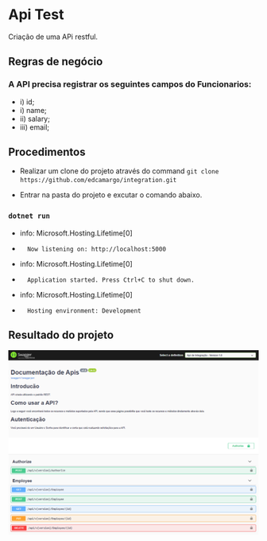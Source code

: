 # Api Test
Criação de uma APi restful.

## Regras de negócio

### A API precisa registrar os seguintes campos do Funcionarios: 

  - i) id;
  - i) name; 
  - ii) salary; 
  - iii) email; 

## Procedimentos

  * Realizar um clone do projeto através do command `git clone https://github.com/edcamargo/integration.git`

  * Entrar na pasta do projeto e excutar o comando abaixo.

### `dotnet run` 
  - info: Microsoft.Hosting.Lifetime[0]
  -       Now listening on: http://localhost:5000
  - info: Microsoft.Hosting.Lifetime[0]
  -       Application started. Press Ctrl+C to shut down.
  - info: Microsoft.Hosting.Lifetime[0]
  -       Hosting environment: Development

## Resultado do projeto

![screenshoot](https://github.com/edcamargo/Integration/blob/master/docs/Documentacao-Swagger.PNG "Screenshoot of the project")
